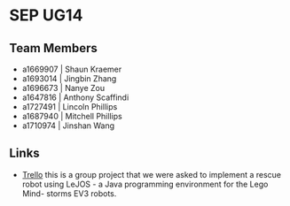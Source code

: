 # SEP UG14
## Team Members 
- a1669907 | Shaun Kraemer
- a1693014 | Jingbin Zhang
- a1696673 | Nanye Zou
- a1647816 | Anthony Scaffindi
- a1727491 | Lincoln Phillips
- a1687940 | Mitchell Phillips
- a1710974 | Jinshan Wang

## Links
- [Trello](https://trello.com/b/aVJIVljc/sep-ug14)
this is a group project that we were asked to implement a rescue robot using LeJOS - a Java programming environment for the Lego Mind- storms EV3 robots. 
